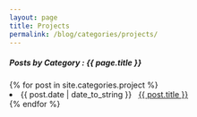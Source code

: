 ```yaml
---
layout: page
title: Projects
permalink: /blog/categories/projects/
---
```


<h5> Posts by Category : {{ page.title }} </h5>

<div class="card">
{% for post in site.categories.project %}
 <li class="category-posts"><span>{{ post.date | date_to_string }}</span> &nbsp; <a href="{{ post.url }}">{{ post.title }}</a></li>
{% endfor %}
</div>